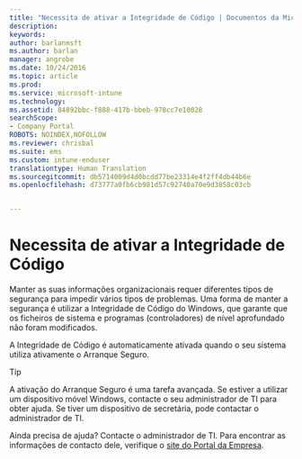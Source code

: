 ```yaml
---
title: "Necessita de ativar a Integridade de Código | Documentos da Microsoft"
description: 
keywords: 
author: barlanmsft
ms.author: barlan
manager: angrobe
ms.date: 10/24/2016
ms.topic: article
ms.prod: 
ms.service: microsoft-intune
ms.technology: 
ms.assetid: 84892bbc-f888-417b-bbeb-978cc7e10028
searchScope:
- Company Portal
ROBOTS: NOINDEX,NOFOLLOW
ms.reviewer: chrisbal
ms.suite: ems
ms.custom: intune-enduser
translationtype: Human Translation
ms.sourcegitcommit: db5714009d4d0bcdd77be23314e4f2ff4db44b6e
ms.openlocfilehash: d73777a0fb6cb981d57c92740a70e9d3058c03cb


---
```


# <a name="you-need-to-enable-code-integrity"></a>Necessita de ativar a Integridade de Código

Manter as suas informações organizacionais requer diferentes tipos de segurança para impedir vários tipos de problemas. Uma forma de manter a segurança é utilizar a Integridade de Código do Windows, que garante que os ficheiros de sistema e programas (controladores) de nível aprofundado não foram modificados.

A Integridade de Código é automaticamente ativada quando o seu sistema utiliza ativamente o Arranque Seguro.

> [!Tip]
> A ativação do Arranque Seguro é uma tarefa avançada. Se estiver a utilizar um dispositivo móvel Windows, contacte o seu administrador de TI para obter ajuda. Se tiver um dispositivo de secretária, pode contactar o administrador de TI.

<!--Or, see the section “To re-enable Secure Boot” on the [Disabling Secure Boot](https://msdn.microsoft.com/library/windows/hardware/dn898540(v=vs.85).aspx) page to try enabling Secure Boot yourself.-->

Ainda precisa de ajuda? Contacte o administrador de TI. Para encontrar as informações de contacto dele, verifique o [site do Portal da Empresa](http://portal.manage.microsoft.com).



<!--HONumber=Dec16_HO3-->


